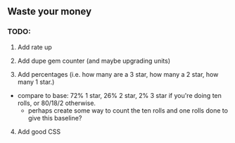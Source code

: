 ## Waste your money

### TODO:

1. Add rate up

2. Add dupe gem counter (and maybe upgrading units)

3. Add percentages (i.e. how many are a 3 star, how many a 2 star, how many 1 star.)
  - compare to base: 72% 1 star, 26% 2 star, 2% 3 star if you're doing ten rolls, or 80/18/2 otherwise.
    - perhaps create some way to count the ten rolls and one rolls done to give this baseline?

4. Add good CSS
